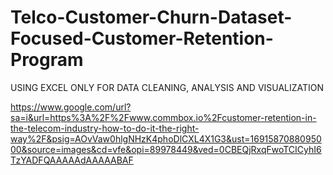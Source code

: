 # Telco-Customer-Churn-Dataset-Focused-Customer-Retention-Program
USING EXCEL ONLY FOR DATA CLEANING, ANALYSIS AND VISUALIZATION

https://www.google.com/url?sa=i&url=https%3A%2F%2Fwww.commbox.io%2Fcustomer-retention-in-the-telecom-industry-how-to-do-it-the-right-way%2F&psig=AOvVaw0hlgNHzK4phoDlCXL4X1G3&ust=1691587088095000&source=images&cd=vfe&opi=89978449&ved=0CBEQjRxqFwoTCICyhI6TzYADFQAAAAAdAAAAABAF
